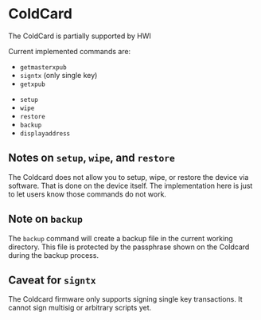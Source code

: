 # ColdCard

The ColdCard is partially supported by HWI

Current implemented commands are:

* `getmasterxpub`
* `signtx` (only single key)
* `getxpub`
- `setup`
- `wipe`
- `restore`
- `backup`
- `displayaddress`

## Notes on `setup`, `wipe`, and `restore`

The Coldcard does not allow you to setup, wipe, or restore the device via software. That is done on the device itself. The implementation here is just to let users know those commands do not work.

## Note on `backup`

The `backup` command will create a backup file in the current working directory. This file is protected by the passphrase shown on the Coldcard during the backup process.

## Caveat for `signtx`

The Coldcard firmware only supports signing single key transactions. It cannot sign multisig or arbitrary scripts yet.
